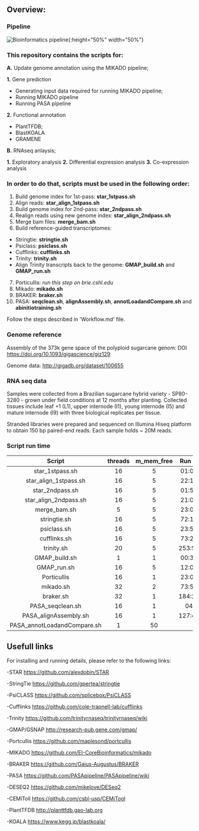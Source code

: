 ## Overview:

### Pipeline

![Bioinformatics pipeline](https://github.com/augustold/RNAseq_sugarcane_biomass/blob/main/Bioinformatics_workflow.png){:height="50%" width="50%"}

### This repository contains the scripts for:

**A.** Update genome annotation using the MIKADO pipeline;

**1.** Gene prediction
- Generating input data required for running MIKADO pipeline;
- Running MIKADO pipeline
- Running PASA pipeline

**2.** Functional annotation
- PlantTFDB;
- BlastKOALA
- GRAMENE

**B.** RNAseq anlaysis;

**1.** Exploratory analysis
**2.** Differential expression analysis
**3.** Co-expression analysis


### In order to do that, scripts must be used in the following order:

1. Build genome index for 1st-pass: **star_1stpass.sh**
2. Align reads: **star_align_1stpass.sh**
3. Build genome index for 2nd-pass: **star_2ndpass.sh**
4. Realign reads using new genome index: **star_align_2ndpass.sh**
5. Merge bam files: **merge_bam.sh**
6. Build reference-guided transcriptomes:
- Stringtie: **stringtie.sh**
- Psiclass: **psiclass.sh**
- Cufflinks: **cufflinks.sh**
- Trinity: **trinity.sh**
- Align Trinity transcripts back to the genome: **GMAP_build.sh** and **GMAP_run.sh**
7. Porticullis: *run this step on brie.cshl.edu*
8. Mikado: **mikado.sh**
9. BRAKER: **braker.sh**
10. PASA: **seqclean.sh**, **alignAssembly.sh**, **annotLoadandCompare.sh** and **abinitiotraining.sh**

Follow the steps described in 'Workflow.md' file.

### Genome reference

Assembly of the 373k gene space of the polyploid sugarcane genom: DOI https://doi.org/10.1093/gigascience/giz129

Genome data: http://gigadb.org/dataset/100655

### RNA seq data

Samples were collected from a Brazilian sugarcane hybrid variety - SP80-3280 - grown under field conditions at 12 months after planting. Collected tissues include leaf +1 (L1), upper internode (I1), young internode (I5) and mature internode (I9) with three biological replicates per tissue.

Stranded libraries were prepared and sequenced on Illumina Hiseq platform to obtain 150 bp paired-end reads. Each sample holds ~ 20M reads.

### Script run time

**Script**|**threads**|**m\_mem\_free**|**Run Time**|**Days**
:-----:|:-----:|:-----:|:-----:|:-----:
star\_1stpass.sh|16|5|01:08:57| 
star\_align\_1stpass.sh|16|5|22:14:52|1
star\_2ndpass.sh|16|5|01:58:04| 
star\_align\_2ndpass.sh|16|5|21:06:33|1
merge\_bam.sh|5|5|23:07:49|1
stringtie.sh|16|5|72:12:04|3
psiclass.sh|16|5|23:58:41| 
cufflinks.sh|16|5|73:26:30|3
trinity.sh|20|5|253:54:48|10
GMAP\_build.sh|1|1|00:31:57| 
GMAP\_run.sh|16|5|12:03:48| 
Porticullis|16|1|23:09:12| 
mikado.sh|32|2|73:52:13|4
braker.sh|32|1|184:24:48|8
PASA\_seqclean.sh|16|1|04:29| 
PASA\_alignAssembly.sh|16|1|127:48:58|5
PASA\_annotLoadandCompare.sh|1|50| | 

## Usefull links

For installing and running details, please refer to the following links:

-STAR
https://github.com/alexdobin/STAR

-StringTie
https://github.com/gpertea/stringtie

-PsiCLASS
https://github.com/splicebox/PsiCLASS

-Cufflinks
https://github.com/cole-trapnell-lab/cufflinks

-Trinity
https://github.com/trinityrnaseq/trinityrnaseq/wiki

-GMAP/GSNAP
http://research-pub.gene.com/gmap/

-Portcullis
https://github.com/maplesond/portcullis

-MIKADO
https://github.com/EI-CoreBioinformatics/mikado

-BRAKER
https://github.com/Gaius-Augustus/BRAKER

-PASA
https://github.com/PASApipeline/PASApipeline/wiki

-DESEQ2
https://github.com/mikelove/DESeq2

-CEMiToll
https://github.com/csbl-usp/CEMiTool

-PlantTFDB
http://planttfdb.gao-lab.org

-KOALA
https://www.kegg.jp/blastkoala/
